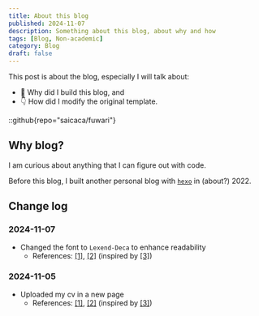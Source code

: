 ```yaml
---
title: About this blog
published: 2024-11-07
description: Something about this blog, about why and how
tags: [Blog, Non-academic]
category: Blog
draft: false
---
```


This post is about the blog, especially I will talk about:
- 🔧 Why did I build this blog, and
- 👇 How did I modify the original template.

::github{repo="saicaca/fuwari"}

## Why blog?
I am curious about anything that I can figure out with code.

Before this blog, I built another personal blog with [`hexo`](https://hexo.io/zh-cn/) in (about?) 2022. 

## Change log

### 2024-11-07
- Changed the font to `Lexend-Deca` to enhance readability
    - References: [\[1\]](https://docs.astro.build/en/guides/fonts/#using-fontsource), [\[2\]](https://fontsource.org/fonts/lexend-deca/install) (inspired by [\[3\]](https://blog.3kh0.net/about/))

### 2024-11-05
- Uploaded my cv in a new page
    - References: [\[1\]](https://docs.astro.build/en/basics/astro-pages/), [\[2\]](https://docs.astro.build/en/guides/imports/) (inspired by [\[3\]](https://github.com/academicpages/academicpages.github.io))